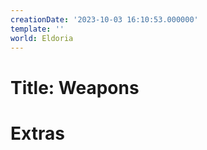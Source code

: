 ```yaml
---
creationDate: '2023-10-03 16:10:53.000000'
template: ''
world: Eldoria
---
```

# Title: Weapons



# Extras

